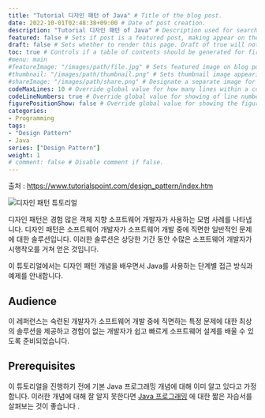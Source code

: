```yaml
---
title: "Tutorial 디자인 패턴 of Java" # Title of the blog post.
date: 2022-10-01T02:48:38+09:00 # Date of post creation.
description: "Tutorial 디자인 패턴 of Java" # Description used for search engine.
featured: false # Sets if post is a featured post, making appear on the home page side bar.
draft: false # Sets whether to render this page. Draft of true will not be rendered.
toc: true # Controls if a table of contents should be generated for first-level links automatically.
#menu: main
#featureImage: "/images/path/file.jpg" # Sets featured image on blog post.
#thumbnail: "/images/path/thumbnail.png" # Sets thumbnail image appearing inside card on homepage.
#shareImage: "/images/path/share.png" # Designate a separate image for social media sharing.
codeMaxLines: 10 # Override global value for how many lines within a code block before auto-collapsing.
codeLineNumbers: true # Override global value for showing of line numbers within code block.
figurePositionShow: false # Override global value for showing the figure label.
categories:
- Programming
tags:
- "Design Pattern"
- Java
series: ["Design Pattern"]
weight: 1
# comment: false # Disable comment if false.
---
```

출처 : https://www.tutorialspoint.com/design_pattern/index.htm

![디자인 패턴 튜토리얼](https://www.tutorialspoint.com/design_pattern/images/java-design-patterns.jpg)

디자인 패턴은 경험 많은 객체 지향 소프트웨어 개발자가 사용하는 모범 사례를 나타냅니다. 디자인 패턴은 소프트웨어 개발자가 소프트웨어 개발 중에 직면한 일반적인 문제에 대한 솔루션입니다. 이러한 솔루션은 상당한 기간 동안 수많은 소프트웨어 개발자가 시행착오를 거쳐 얻은 것입니다.

이 튜토리얼에서는 디자인 패턴 개념을 배우면서 Java를 사용하는 단계별 접근 방식과 예제를 안내합니다.

## Audience

이 레퍼런스는 숙련된 개발자가 소프트웨어 개발 중에 직면하는 특정 문제에 대한 최상의 솔루션을 제공하고 경험이 없는 개발자가 쉽고 빠르게 소프트웨어 설계를 배울 수 있도록 준비되었습니다.

## Prerequisites

이 튜토리얼을 진행하기 전에 기본 Java 프로그래밍 개념에 대해 이미 알고 있다고 가정합니다. 이러한 개념에 대해 잘 알지 못한다면 [Java 프로그래밍](https://www.tutorialspoint.com/java/index.htm "자바 프로그래밍") 에 대한 짧은 자습서를 살펴보는 것이 좋습니다 .


